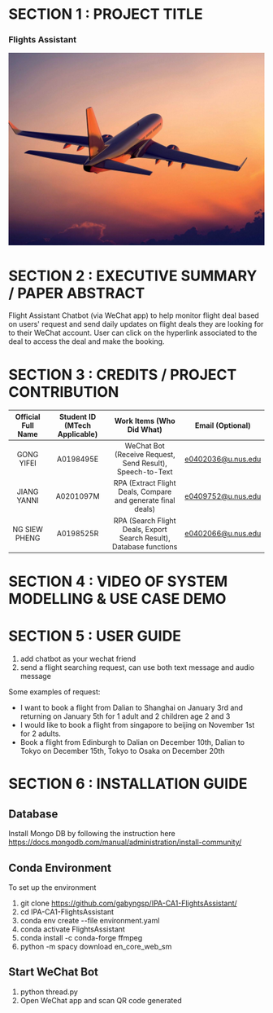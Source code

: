 # SECTION 1 : PROJECT TITLE
### Flights Assistant
![logo](resources/Airplane.jpg)

# SECTION 2 : EXECUTIVE SUMMARY / PAPER ABSTRACT
Flight Assistant Chatbot (via WeChat app) to help monitor flight deal based on users' request and send daily updates on flight deals they are looking for to their WeChat account. User can click on the hyperlink associated to the deal to access the deal and make the booking.


# SECTION 3 : CREDITS / PROJECT CONTRIBUTION
| Official Full Name | Student ID (MTech Applicable)| Work Items (Who Did What) | Email (Optional) |
| :---: | :---: | :---: | :---: |
| GONG YIFEI | A0198495E  | WeChat Bot (Receive Request, Send Result), Speech-to-Text | e0402036@u.nus.edu |
| JIANG YANNI | A0201097M  | RPA (Extract Flight Deals, Compare and generate final deals) | e0409752@u.nus.edu |
| NG SIEW PHENG | A0198525R  | RPA (Search Flight Deals, Export Search Result), Database functions | e0402066@u.nus.edu |


# SECTION 4 : VIDEO OF SYSTEM MODELLING & USE CASE DEMO


# SECTION 5 : USER GUIDE
1. add chatbot as your wechat friend
2. send a flight searching request, can use both text message and audio message

Some examples of request:
- I want to book a flight from Dalian to Shanghai on January 3rd and returning on January 5th for 1 adult and 2 children age 2 and 3
- I would like to book a flight from singapore to beijing on November 1st for 2 adults.
- Book a flight from Edinburgh to Dalian on December 10th, Dalian to Tokyo on December 15th, Tokyo to Osaka on December 20th


# SECTION 6 : INSTALLATION GUIDE
## Database
Install Mongo DB by following the instruction here https://docs.mongodb.com/manual/administration/install-community/

## Conda Environment
To set up the environment
1. git clone https://github.com/gabyngsp/IPA-CA1-FlightsAssistant/
2. cd IPA-CA1-FlightsAssistant
3. conda env create --file environment.yaml
4. conda activate FlightsAssistant
5. conda install -c conda-forge ffmpeg
6. python -m spacy download en_core_web_sm


## Start WeChat Bot
1. python thread.py
2. Open WeChat app and scan QR code generated








